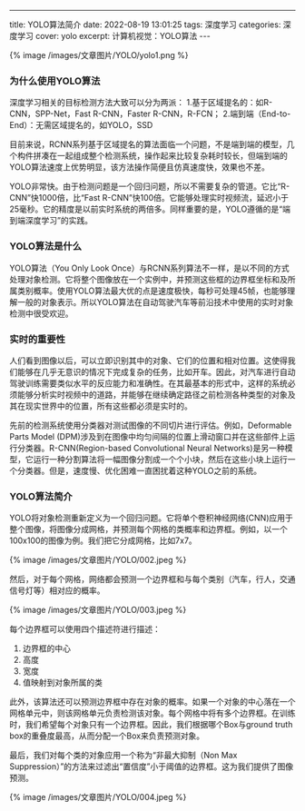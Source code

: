 ---
title: YOLO算法简介
date: 2022-08-19 13:01:25
tags: 深度学习
categories: 深度学习
cover: yolo
excerpt: 计算机视觉：YOLO算法
--- 

{% image /images/文章图片/YOLO/yolo1.png %}

### 为什么使用YOLO算法

深度学习相关的目标检测方法大致可以分为两派：
1.基于区域提名的：如R-CNN，SPP-Net，Fast R-CNN，Faster R-CNN，R-FCN；
2.端到端（End-to-End）：无需区域提名的，如YOLO，SSD

目前来说，RCNN系列基于区域提名的算法面临一个问题，不是端到端的模型，几个构件拼凑在一起组成整个检测系统，操作起来比较复杂耗时较长，但端到端的YOLO算法速度上优势明显，该方法操作简便且仿真速度快，效果也不差。

YOLO非常快。由于检测问题是一个回归问题，所以不需要复杂的管道。它比“R-CNN”快1000倍，比“Fast R-CNN”快100倍。它能够处理实时视频流，延迟小于25毫秒。它的精度是以前实时系统的两倍多。同样重要的是，YOLO遵循的是“端到端深度学习”的实践。

### YOLO算法是什么

YOLO算法（You Only Look Once）与RCNN系列算法不一样，是以不同的方式处理对象检测。它将整个图像放在一个实例中，并预测这些框的边界框坐标和及所属类别概率。使用YOLO算法最大优的点是速度极快，每秒可处理45帧，也能够理解一般的对象表示。所以YOLO算法在自动驾驶汽车等前沿技术中使用的实时对象检测中很受欢迎。


### 实时的重要性

人们看到图像以后，可以立即识别其中的对象、它们的位置和相对位置。这使得我们能够在几乎无意识的情况下完成复杂的任务，比如开车。因此，对汽车进行自动驾驶训练需要类似水平的反应能力和准确性。在其最基本的形式中，这样的系统必须能够分析实时视频中的道路，并能够在继续确定路径之前检测各种类型的对象及其在现实世界中的位置，所有这些都必须是实时的。

先前的检测系统使用分类器对测试图像的不同切片进行评估。例如，Deformable Parts Model (DPM)涉及到在图像中均匀间隔的位置上滑动窗口并在这些部件上运行分类器。R-CNN(Region-based Convolutional Neural Networks)是另一种模型，它运行一种分割算法将一幅图像分割成一个个小块，然后在这些小块上运行一个分类器。但是，速度慢、优化困难一直困扰着这种YOLO之前的系统。

### YOLO算法简介

YOLO将对象检测重新定义为一个回归问题。它将单个卷积神经网络(CNN)应用于整个图像，将图像分成网格，并预测每个网格的类概率和边界框。例如，以一个100x100的图像为例。我们把它分成网格，比如7x7。


{% image /images/文章图片/YOLO/002.jpeg %}


然后，对于每个网格，网络都会预测一个边界框和与每个类别（汽车，行人，交通信号灯等）相对应的概率。

{% image /images/文章图片/YOLO/003.jpeg %}

每个边界框可以使用四个描述符进行描述：

1. 边界框的中心
2. 高度
3. 宽度
4. 值映射到对象所属的类

此外，该算法还可以预测边界框中存在对象的概率。如果一个对象的中心落在一个网格单元中，则该网格单元负责检测该对象。每个网格中将有多个边界框。在训练时，我们希望每个对象只有一个边界框。因此，我们根据哪个Box与ground truth box的重叠度最高，从而分配一个Box来负责预测对象。

最后，我们对每个类的对象应用一个称为“非最大抑制（Non Max Suppression）”的方法来过滤出“置信度”小于阈值的边界框。这为我们提供了图像预测。

{% image /images/文章图片/YOLO/004.jpeg %}


